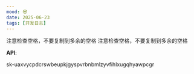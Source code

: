 ```yaml
---
mood: 😎
date: 2025-06-23
tags: [开发日志]
---
```


注意检查空格，不要复制到多余的空格
注意检查空格，不要复制到多余的空格

**API**:

sk-uaxvycpdcrswbeupkjgyspvrbnbmlzyvfihlxugqhyawpcgr

